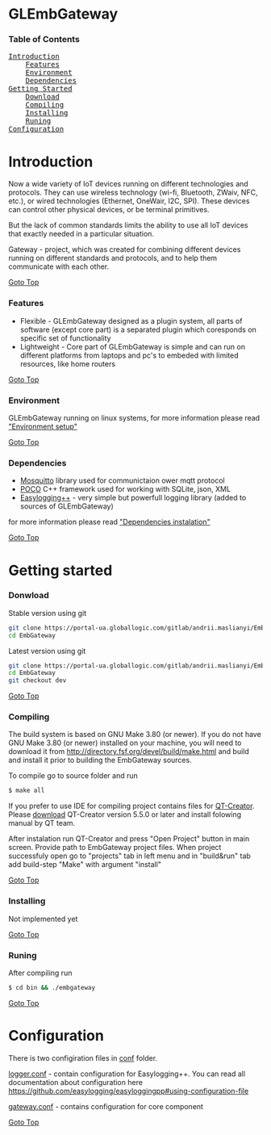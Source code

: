 GLEmbGateway
============

### Table of Contents
<pre>
<a href="#introduction">Introduction</a>
    <a href="#features">Features</a>
    <a href="#environment">Environment</a>
    <a href="#dependencies">Dependencies</a>
<a href="#getting-started">Getting Started</a>
    <a href="#download">Download</a>
    <a href="#compiling">Compiling</a>
    <a href="#installing">Installing</a>
    <a href="#runing">Runing</a>
<a href="#configuration">Configuration</a>
</pre>

# Introduction
Now a wide variety of IoT devices running on different technologies and protocols. They can use wireless technology (wi-fi, Bluetooth, ZWaiv, NFC, etc.), or wired technologies (Ethernet, OneWair, I2C, SPI). These devices can control other physical devices, or be terminal primitives.

But the lack of common standards limits the ability to use all IoT devices that exactly needed in a particular situation.

Gateway - project, which was created for combining different devices running on different standards and protocols, and to help them communicate with each other.

 [Goto Top](#table-of-contents)

### Features
 * Flexible - GLEmbGateway designed as a plugin system, all parts of software (except core part) is a separated plugin which coresponds on specific set of functionality
 * Lightweight - Core part of GLEmbGateway is simple and can run on different platforms from laptops and pc's to embeded with limited resources, like home routers

 [Goto Top](#table-of-contents)

### Environment
GLEmbGateway running on linux systems, for more information please read ["Environment setup"](docs/environment.md)

 [Goto Top](#table-of-contents)

### Dependencies
 * [Mosquitto](https://mosquitto.org/) library used for communictaion ower mqtt protocol
 * [POCO](https://pocoproject.org/)  C++ framework used for working with SQLite, json, XML
 * [Easylogging++](https://github.com/easylogging/easyloggingpp) - very simple but powerfull logging library (added to sources of GLEmbGateway)

for more information please read ["Dependencies instalation"](docs/dependencies.md)

 [Goto Top](#table-of-contents)

# Getting started
### Donwload
Stable version using git 
```bash
git clone https://portal-ua.globallogic.com/gitlab/andrii.maslianyi/EmbGateway.git
cd EmbGateway
```

Latest version using git 
```bash
git clone https://portal-ua.globallogic.com/gitlab/andrii.maslianyi/EmbGateway.git
cd EmbGateway
git checkout dev
```

 [Goto Top](#table-of-contents)

### Compiling
The build system is based on GNU Make 3.80 (or newer). If you do not have GNU Make 3.80 (or newer) installed on your machine, you will need to download it from <http://directory.fsf.org/devel/build/make.html> and build and install it prior to building the EmbGateway sources.

To compile go to source folder and run
```bash
$ make all
```

If you prefer to use IDE for compiling project contains files for [QT-Creator](https://www.qt.io/ide/). Please [download](https://www.qt.io/download/) QT-Creator version 5.5.0 or later and install folowing manual by QT team.

After instalation run QT-Creator and press "Open Project" button in main screen. Provide path to EmbGateway project files. When project successfuly open go to "projects" tab in left menu and in "build&run" tab add build-step "Make" with argument "install"

[Goto Top](#table-of-contents)

### Installing
Not implemented yet

[Goto Top](#table-of-contents)

### Runing
After compiling run
```bash
$ cd bin && ./embgateway
```

[Goto Top](#table-of-contents)

# Configuration
There is two configiration files in [conf](conf/) folder.

[logger.conf](conf/logger.conf) - contain configuration for Easylogging++. You can read all documentation about configuration here <https://github.com/easylogging/easyloggingpp#using-configuration-file>

[gateway.conf](conf/logger.conf) - contains configuration for core component

[Goto Top](#table-of-contents)
